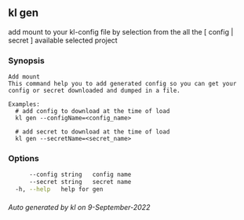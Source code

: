 ## kl gen

add mount to your kl-config file by selection from the all the [ config | secret ] available selected project

### Synopsis

```
Add mount
This command help you to add generated config so you can get your config or secret downloaded and dumped in a file.

Examples:
  # add config to download at the time of load
  kl gen --configName=<config_name>

  # add secret to download at the time of load
  kl gen --secretName=<secret_name>

```

### Options

```bash
      --config string   config name
      --secret string   secret name
  -h, --help   help for gen
```



###### Auto generated by kl on 9-September-2022
